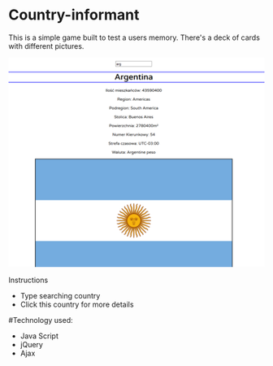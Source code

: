 # Country-informant

This is a simple game built to test a users memory. There's a deck of cards with different pictures. 

<img alt="Logo" src="https://github.com/ptaszek1/Country-informant/blob/master/img/Country.png" width="600">


Instructions
<ul>
<li>Type searching country</li>
<li>Click this country for more details</li>
</ul>

#Technology used:

<ul>
<li>Java Script</li>
<li>jQuery</li>
<li>Ajax</li>
</ul>